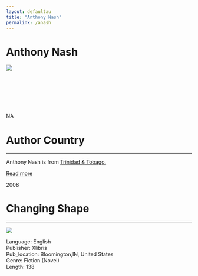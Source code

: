 ```yaml
---
layout: defaultau
title: "Anthony Nash"
permalink: /anash
---
```

<!-- partial:index.partial.html -->
<div class="content">
    <h1>Anthony Nash</h1>
    <div class="quote">
        <div><img src="https://m.media-amazon.com/images/I/71bjxQ7prcL.jpg" class="logo"></div>
    </div>
    <div class="timeline">
        <div style="padding-bottom:100px;"></div>
        <div class="block">
            <div class="date right"><p class="right">NA</p></div>
            <div class="dot"></div>
            <div class="left first">
            <div class="author_country">
                <h1>Author Country</h1><hr>
          <div class="aclocation">  <p>Anthony Nash is from <a href="http://localhost:4000/3">Trinidad & Tobago.</a></p></div>
              <div class="acreadmore">  <a href="#" target="_blank">Read more</a></div>
            </div>
            </div>
        </div>
         <div class="block">
            <div class="date left"><p class="left">2008</p></div>
            <div class="dot"></div>
            <div class="right">
                <h1>Changing Shape</h1><hr>
                <p><img src="https://m.media-amazon.com/images/I/51-JzEitPwL._SX331_BO1,204,203,200_.jpg"></p>
                <p>
                Language: English<br/>
                Publisher: Xlibris<br/>
                Pub_location: Bloomington,IN, United States<br/>
                Genre: Fiction (Novel)<br/>
                Length: 138 <br/>                   </p>
            </div>
        </div>

